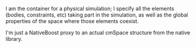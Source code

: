 I am the container for a physical simulation; I specify all the elements (bodies, constraints, etc) taking part in the simulation, as well as the global properties of the space where those elements coexist.

I'm just a NativeBoost proxy to an actual cmSpace structure from the native library.